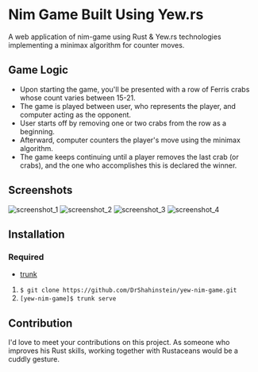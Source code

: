 # Nim Game Built Using Yew.rs

A web application of nim-game using Rust & Yew.rs technologies implementing a minimax algorithm for counter moves.

## Game Logic

- Upon starting the game, you'll be presented with a row of Ferris crabs whose count varies between 15-21.
- The game is played between user, who represents the player, and computer acting as the opponent.
- User starts off by removing one or two crabs from the row as a beginning.
- Afterward, computer counters the player's move using the minimax algorithm.
- The game keeps continuing until a player removes the last crab (or crabs), and the one who accomplishes this is declared the winner.

## Screenshots

![screenshot_1](https://github.com/DrShahinstein/yew-nim-game/assets/81323808/76ea425e-adb2-4d8e-ba24-49589b72580d)
![screenshot_2](https://github.com/DrShahinstein/yew-nim-game/assets/81323808/ab9df26e-b051-4ad7-b3ad-28c861b12a57)
![screenshot_3](https://github.com/DrShahinstein/yew-nim-game/assets/81323808/efb43292-904b-4e23-8015-4ee912d8dd85)
![screenshot_4](https://github.com/DrShahinstein/yew-nim-game/assets/81323808/e749add7-ce30-4444-b159-f7cf2b9dc494)

## Installation

### Required

- [trunk](https://trunkrs.dev/)

1. `$ git clone https://github.com/DrShahinstein/yew-nim-game.git`
2. `[yew-nim-game]$ trunk serve`

## Contribution

I'd love to meet your contributions on this project. As someone who improves his Rust skills, working together with Rustaceans would be a cuddly gesture.
